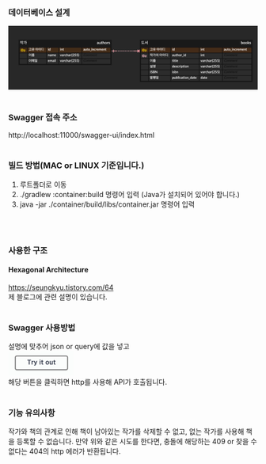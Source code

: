 ### 데이터베이스 설계
![img.png](erd.png)
<br>
<br>

### Swagger 접속 주소
http://localhost:11000/swagger-ui/index.html
<br>
<br>

### 빌드 방법(MAC or LINUX 기준입니다.)
1. 루트폴더로 이동
2. ./gradlew :container:build 명령어 입력 (Java가 설치되어 있어야 합니다.)
3. java -jar ./container/build/libs/container.jar 명령어 입력
<br>
<br>

### 사용한 구조
#### Hexagonal Architecture
https://seungkyu.tistory.com/64
<br>
제 블로그에 관련 설명이 있습니다.
<br>
<br>

### Swagger 사용방법
설명에 맞추어 json or query에 값을 넣고
<br>
![img.png](img.png)
<br>
해당 버튼을 클릭하면 http를 사용해 API가 호출됩니다.
<br>
<br>

### 기능 유의사항
작가와 책의 관계로 인해 책이 남아있는 작가를 삭제할 수 없고, 없는 작가를 사용해 책을 등록할 수 없습니다.
만약 위와 같은 시도를 한다면, 충돌에 해당하는 409 or 찾을 수 없다는 404의 http 에러가 반환됩니다.